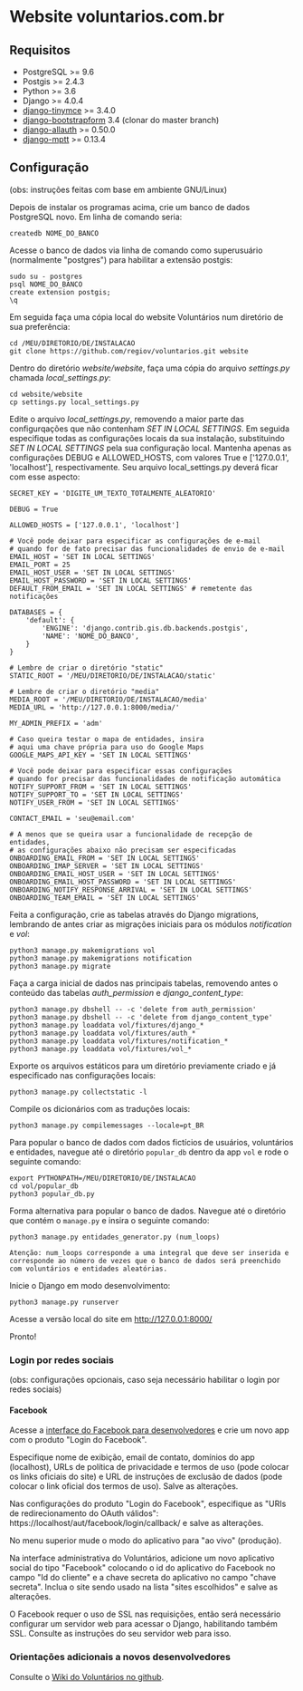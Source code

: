# Website voluntarios.com.br

## Requisitos

* PostgreSQL >= 9.6
* Postgis >= 2.4.3
* Python >= 3.6
* Django >= 4.0.4
* [django-tinymce](https://github.com/jazzband/django-tinymce/releases) >= 3.4.0
* [django-bootstrapform](https://github.com/tzangms/django-bootstrap-form) 3.4 (clonar do master branch)
* [django-allauth](https://github.com/pennersr/django-allauth/tags) >= 0.50.0
* [django-mptt](https://github.com/django-mptt/django-mptt/tags) >= 0.13.4

## Configuração

(obs: instruções feitas com base em ambiente GNU/Linux)

Depois de instalar os programas acima, crie um banco de dados PostgreSQL novo. Em linha de comando seria:

```
createdb NOME_DO_BANCO
```

Acesse o banco de dados via linha de comando como superusuário (normalmente "postgres") para habilitar a extensão postgis:

```
sudo su - postgres
psql NOME_DO_BANCO
create extension postgis;
\q
```

Em seguida faça uma cópia local do website Voluntários num diretório de sua preferência:

```
cd /MEU/DIRETORIO/DE/INSTALACAO
git clone https://github.com/regiov/voluntarios.git website
```

Dentro do diretório *website/website*, faça uma cópia do arquivo *settings.py* chamada *local_settings.py*:

```
cd website/website
cp settings.py local_settings.py
```

Edite o arquivo *local_settings.py*, removendo a maior parte das configurqações que não contenham *SET IN LOCAL SETTINGS*. Em seguida especifique todas as configurações locais da sua instalação, substituindo *SET IN LOCAL SETTINGS* pela sua configuração local. Mantenha apenas as configurações DEBUG e ALLOWED_HOSTS, com valores True e ['127.0.0.1', 'localhost'], respectivamente. Seu arquivo local_settings.py deverá ficar com esse aspecto:

```
SECRET_KEY = 'DIGITE_UM_TEXTO_TOTALMENTE_ALEATORIO'

DEBUG = True

ALLOWED_HOSTS = ['127.0.0.1', 'localhost']

# Você pode deixar para especificar as configurações de e-mail
# quando for de fato precisar das funcionalidades de envio de e-mail
EMAIL_HOST = 'SET IN LOCAL SETTINGS'
EMAIL_PORT = 25
EMAIL_HOST_USER = 'SET IN LOCAL SETTINGS'
EMAIL_HOST_PASSWORD = 'SET IN LOCAL SETTINGS'
DEFAULT_FROM_EMAIL = 'SET IN LOCAL SETTINGS' # remetente das notificações

DATABASES = {
    'default': {
        'ENGINE': 'django.contrib.gis.db.backends.postgis',
        'NAME': 'NOME_DO_BANCO',
    }
}

# Lembre de criar o diretório "static"
STATIC_ROOT = '/MEU/DIRETORIO/DE/INSTALACAO/static'

# Lembre de criar o diretório "media"
MEDIA_ROOT = '/MEU/DIRETORIO/DE/INSTALACAO/media'
MEDIA_URL = 'http://127.0.0.1:8000/media/'

MY_ADMIN_PREFIX = 'adm'

# Caso queira testar o mapa de entidades, insira
# aqui uma chave própria para uso do Google Maps
GOOGLE_MAPS_API_KEY = 'SET IN LOCAL SETTINGS'

# Você pode deixar para especificar essas configurações
# quando for precisar das funcionalidades de notificação automática
NOTIFY_SUPPORT_FROM = 'SET IN LOCAL SETTINGS'
NOTIFY_SUPPORT_TO = 'SET IN LOCAL SETTINGS'
NOTIFY_USER_FROM = 'SET IN LOCAL SETTINGS'

CONTACT_EMAIL = 'seu@email.com'

# A menos que se queira usar a funcionalidade de recepção de entidades,
# as configurações abaixo não precisam ser especificadas
ONBOARDING_EMAIL_FROM = 'SET IN LOCAL SETTINGS'
ONBOARDING_IMAP_SERVER = 'SET IN LOCAL SETTINGS'
ONBOARDING_EMAIL_HOST_USER = 'SET IN LOCAL SETTINGS'
ONBOARDING_EMAIL_HOST_PASSWORD = 'SET IN LOCAL SETTINGS'
ONBOARDING_NOTIFY_RESPONSE_ARRIVAL = 'SET IN LOCAL SETTINGS'
ONBOARDING_TEAM_EMAIL = 'SET IN LOCAL SETTINGS'
```

Feita a configuração, crie as tabelas através do Django migrations, lembrando de antes criar as migrações iniciais para os módulos *notification* e *vol*:

```
python3 manage.py makemigrations vol
python3 manage.py makemigrations notification
python3 manage.py migrate
```

Faça a carga inicial de dados nas principais tabelas, removendo antes o conteúdo das tabelas *auth_permission* e *django_content_type*:

```
python3 manage.py dbshell -- -c 'delete from auth_permission'
python3 manage.py dbshell -- -c 'delete from django_content_type'
python3 manage.py loaddata vol/fixtures/django_*
python3 manage.py loaddata vol/fixtures/auth_*
python3 manage.py loaddata vol/fixtures/notification_*
python3 manage.py loaddata vol/fixtures/vol_*
```

Exporte os arquivos estáticos para um diretório previamente criado e já especificado nas configurações locais:

```
python3 manage.py collectstatic -l
```

Compile os dicionários com as traduções locais:

```
python3 manage.py compilemessages --locale=pt_BR
```

Para popular o banco de dados com dados fictícios de usuários, voluntários e entidades, navegue até o diretório ```popular_db``` dentro da app ```vol``` e rode o seguinte comando:

```
export PYTHONPATH=/MEU/DIRETORIO/DE/INSTALACAO
cd vol/popular_db
python3 popular_db.py
```

Forma alternativa para popular o banco de dados. Navegue até o diretório que contém o ```manage.py``` e insira o seguinte comando:

```
python3 manage.py entidades_generator.py (num_loops)

Atenção: num_loops corresponde a uma integral que deve ser inserida e corresponde ao número de vezes que o banco de dados será preenchido com voluntários e entidades aleatórias.
``` 

Inicie o Django em modo desenvolvimento:

```
python3 manage.py runserver
```

Acesse a versão local do site em http://127.0.0.1:8000/

Pronto!

### Login por redes sociais

(obs: configurações opcionais, caso seja necessário habilitar o login por redes sociais)

#### Facebook

Acesse a [interface do Facebook para desenvolvedores](https://developers.facebook.com/) e crie um novo app com o produto "Login do Facebook".

Especifique nome de exibição, email de contato, domínios do app (localhost), URLs de política de privacidade e termos de uso (pode colocar os links oficiais do site) e URL de instruções de exclusão de dados (pode colocar o link oficial dos termos de uso). Salve as alterações.

Nas configurações do produto "Login do Facebook", especifique as "URIs de redirecionamento do OAuth válidos": https://localhost/aut/facebook/login/callback/ e salve as alterações.

No menu superior mude o modo do aplicativo para "ao vivo" (produção).

Na interface administrativa do Voluntários, adicione um novo aplicativo social do tipo "Facebook" colocando o id do aplicativo do Facebook no campo "Id do cliente" e a chave secreta do aplicativo no campo "chave secreta". Inclua o site sendo usado na lista "sites escolhidos" e salve as alterações.

O Facebook requer o uso de SSL nas requisições, então será necessário configurar um servidor web para acessar o Django, habilitando também SSL. Consulte as instruções do seu servidor web para isso.

### Orientações adicionais a novos desenvolvedores

Consulte o [Wiki do Voluntários no github](https://github.com/regiov/voluntarios/wiki).
